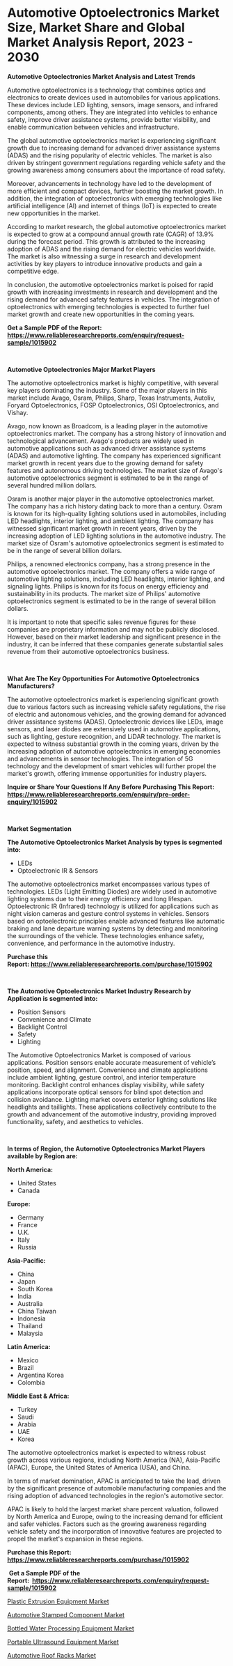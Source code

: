 <p><h1>Automotive Optoelectronics Market Size, Market Share and Global Market Analysis Report, 2023 - 2030</h1></p><p><strong>Automotive Optoelectronics Market Analysis and Latest Trends</strong></p>
<p><p>Automotive optoelectronics is a technology that combines optics and electronics to create devices used in automobiles for various applications. These devices include LED lighting, sensors, image sensors, and infrared components, among others. They are integrated into vehicles to enhance safety, improve driver assistance systems, provide better visibility, and enable communication between vehicles and infrastructure.</p><p>The global automotive optoelectronics market is experiencing significant growth due to increasing demand for advanced driver assistance systems (ADAS) and the rising popularity of electric vehicles. The market is also driven by stringent government regulations regarding vehicle safety and the growing awareness among consumers about the importance of road safety.</p><p>Moreover, advancements in technology have led to the development of more efficient and compact devices, further boosting the market growth. In addition, the integration of optoelectronics with emerging technologies like artificial intelligence (AI) and internet of things (IoT) is expected to create new opportunities in the market.</p><p>According to market research, the global automotive optoelectronics market is expected to grow at a compound annual growth rate (CAGR) of 13.9% during the forecast period. This growth is attributed to the increasing adoption of ADAS and the rising demand for electric vehicles worldwide. The market is also witnessing a surge in research and development activities by key players to introduce innovative products and gain a competitive edge.</p><p>In conclusion, the automotive optoelectronics market is poised for rapid growth with increasing investments in research and development and the rising demand for advanced safety features in vehicles. The integration of optoelectronics with emerging technologies is expected to further fuel market growth and create new opportunities in the coming years.</p></p>
<p><strong>Get a Sample PDF of the Report:&nbsp; <a href="https://www.reliableresearchreports.com/enquiry/request-sample/1015902">https://www.reliableresearchreports.com/enquiry/request-sample/1015902</a></strong></p>
<p>&nbsp;</p>
<p><strong>Automotive Optoelectronics Major Market Players</strong></p>
<p><p>The automotive optoelectronics market is highly competitive, with several key players dominating the industry. Some of the major players in this market include Avago, Osram, Philips, Sharp, Texas Instruments, Autoliv, Foryard Optoelectronics, FOSP Optoelectronics, OSI Optoelectronics, and Vishay.</p><p>Avago, now known as Broadcom, is a leading player in the automotive optoelectronics market. The company has a strong history of innovation and technological advancement. Avago's products are widely used in automotive applications such as advanced driver assistance systems (ADAS) and automotive lighting. The company has experienced significant market growth in recent years due to the growing demand for safety features and autonomous driving technologies. The market size of Avago's automotive optoelectronics segment is estimated to be in the range of several hundred million dollars.</p><p>Osram is another major player in the automotive optoelectronics market. The company has a rich history dating back to more than a century. Osram is known for its high-quality lighting solutions used in automobiles, including LED headlights, interior lighting, and ambient lighting. The company has witnessed significant market growth in recent years, driven by the increasing adoption of LED lighting solutions in the automotive industry. The market size of Osram's automotive optoelectronics segment is estimated to be in the range of several billion dollars.</p><p>Philips, a renowned electronics company, has a strong presence in the automotive optoelectronics market. The company offers a wide range of automotive lighting solutions, including LED headlights, interior lighting, and signaling lights. Philips is known for its focus on energy efficiency and sustainability in its products. The market size of Philips' automotive optoelectronics segment is estimated to be in the range of several billion dollars.</p><p>It is important to note that specific sales revenue figures for these companies are proprietary information and may not be publicly disclosed. However, based on their market leadership and significant presence in the industry, it can be inferred that these companies generate substantial sales revenue from their automotive optoelectronics business.</p></p>
<p>&nbsp;</p>
<p><strong>What Are The Key Opportunities For Automotive Optoelectronics Manufacturers?</strong></p>
<p><p>The automotive optoelectronics market is experiencing significant growth due to various factors such as increasing vehicle safety regulations, the rise of electric and autonomous vehicles, and the growing demand for advanced driver assistance systems (ADAS). Optoelectronic devices like LEDs, image sensors, and laser diodes are extensively used in automotive applications, such as lighting, gesture recognition, and LiDAR technology. The market is expected to witness substantial growth in the coming years, driven by the increasing adoption of automotive optoelectronics in emerging economies and advancements in sensor technologies. The integration of 5G technology and the development of smart vehicles will further propel the market's growth, offering immense opportunities for industry players.</p></p>
<p><strong>Inquire or Share Your Questions If Any Before Purchasing This Report: <a href="https://www.reliableresearchreports.com/enquiry/pre-order-enquiry/1015902">https://www.reliableresearchreports.com/enquiry/pre-order-enquiry/1015902</a></strong></p>
<p>&nbsp;</p>
<p><strong>Market Segmentation</strong></p>
<p><strong>The Automotive Optoelectronics Market Analysis by types is segmented into:</strong></p>
<p><ul><li>LEDs</li><li>Optoelectronic IR & Sensors</li></ul></p>
<p><p>The automotive optoelectronics market encompasses various types of technologies. LEDs (Light Emitting Diodes) are widely used in automotive lighting systems due to their energy efficiency and long lifespan. Optoelectronic IR (Infrared) technology is utilized for applications such as night vision cameras and gesture control systems in vehicles. Sensors based on optoelectronic principles enable advanced features like automatic braking and lane departure warning systems by detecting and monitoring the surroundings of the vehicle. These technologies enhance safety, convenience, and performance in the automotive industry.</p></p>
<p><strong>Purchase this Report:&nbsp;<a href="https://www.reliableresearchreports.com/purchase/1015902">https://www.reliableresearchreports.com/purchase/1015902</a></strong></p>
<p>&nbsp;</p>
<p><strong>The Automotive Optoelectronics Market Industry Research by Application is segmented into:</strong></p>
<p><ul><li>Position Sensors</li><li>Convenience and Climate</li><li>Backlight Control</li><li>Safety</li><li>Lighting</li></ul></p>
<p><p>The Automotive Optoelectronics Market is composed of various applications. Position sensors enable accurate measurement of vehicle’s position, speed, and alignment. Convenience and climate applications include ambient lighting, gesture control, and interior temperature monitoring. Backlight control enhances display visibility, while safety applications incorporate optical sensors for blind spot detection and collision avoidance. Lighting market covers exterior lighting solutions like headlights and taillights. These applications collectively contribute to the growth and advancement of the automotive industry, providing improved functionality, safety, and aesthetics to vehicles.</p></p>
<p>&nbsp;</p>
<p><strong>In terms of Region, the Automotive Optoelectronics Market Players available by Region are:</strong></p>
<p>
    <p> <strong> North America: </strong>
        <ul>
            <li>United States</li>
            <li>Canada</li>
        </ul>
        </p> 
    <p> <strong> Europe: </strong>
        <ul>
            <li>Germany</li>
            <li>France</li>
            <li>U.K.</li>
            <li>Italy</li>
            <li>Russia</li>
        </ul>
        </p> 
    <p> <strong> Asia-Pacific: </strong>
        <ul>
            <li>China</li>
            <li>Japan</li>
            <li>South Korea</li>
            <li>India</li>
            <li>Australia</li>
            <li>China Taiwan</li>
            <li>Indonesia</li>
            <li>Thailand</li>
            <li>Malaysia</li>
        </ul>
        </p> 
    <p> <strong> Latin America: </strong>
        <ul>
            <li>Mexico</li>
            <li>Brazil</li>
            <li>Argentina Korea</li>
            <li>Colombia</li>
        </ul>
        </p> 
    <p> <strong> Middle East & Africa: </strong>
        <ul>
            <li>Turkey</li>
            <li>Saudi</li>
            <li>Arabia</li>
            <li>UAE</li>
            <li>Korea</li>
        </ul>
    </p>
    </p>
<p><p>The automotive optoelectronics market is expected to witness robust growth across various regions, including North America (NA), Asia-Pacific (APAC), Europe, the United States of America (USA), and China. </p><p>In terms of market domination, APAC is anticipated to take the lead, driven by the significant presence of automobile manufacturing companies and the rising adoption of advanced technologies in the region's automotive sector.</p><p>APAC is likely to hold the largest market share percent valuation, followed by North America and Europe, owing to the increasing demand for efficient and safer vehicles. Factors such as the growing awareness regarding vehicle safety and the incorporation of innovative features are projected to propel the market's expansion in these regions.</p></p>
<p><strong>Purchase this Report: <a href="https://www.reliableresearchreports.com/purchase/1015902">https://www.reliableresearchreports.com/purchase/1015902</a></strong></p>
<p>&nbsp;<strong>Get a Sample PDF of the Report:&nbsp;&nbsp;<a href="https://www.reliableresearchreports.com/enquiry/request-sample/1015902">https://www.reliableresearchreports.com/enquiry/request-sample/1015902</a></strong></p>
<p><strong></strong></p>
<p><p><a href="https://medium.com/@raygrimes1999/plastic-extrusion-equipment-market-the-key-to-successful-business-strategy-forecast-till-2030-fd6605926527">Plastic Extrusion Equipment Market</a></p><p><a href="https://github.com/scarol104/Market-Research-Report-List-1/blob/main/automotive-stamped-component-market.md">Automotive Stamped Component Market</a></p><p><a href="https://medium.com/@mayrussel1912/bottled-water-processing-equipment-market-outlook-industry-overview-and-forecast-2023-to-2030-d3f020807885">Bottled Water Processing Equipment Market</a></p><p><a href="https://www.linkedin.com/pulse/portable-ultrasound-equipment-market-size-share-amp-trends-analysis-avp3e/">Portable Ultrasound Equipment Market</a></p><p><a href="https://github.com/deliacustodio40/Market-Research-Report-List-1/blob/main/automotive-roof-racks-market.md">Automotive Roof Racks Market</a></p></p>